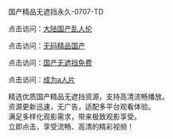 国产精品无遮挡永久-0707-TD

点击访问：<a href="https://gda-c7m.pages.dev/">大陆国产乱人伦</a>

点击访问：<a href="https://tfda.pages.dev/">无码精品国产</a>

点击访问：<a href="https://bsdf-5f5.pages.dev/">国产无遮挡免费</a>

点击访问：<a href="https://cfad.pages.dev/">成为a人片</a>

精选优质国产精品无遮挡资源，支持高清流畅播放。  
资源更新迅速，无广告，适配多平台观看体验。  
满足多样化观影需求，带来极致观影享受。  
立即点击，享受流畅、高清的精彩视频！

<span style="display:none;">[Canonical link](https://github.com/bb070725/bb09 ）</span>
